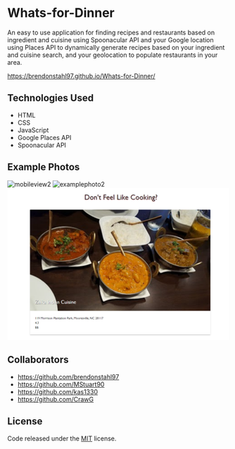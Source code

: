 # Whats-for-Dinner
An easy to use application for finding recipes and restaurants based on ingredient and cuisine using Spoonacular API and your Google location using  Places API to dynamically generate recipes based on your ingredient and cuisine search, and your geolocation to populate restaurants in your area.


https://brendonstahl97.github.io/Whats-for-Dinner/

## Technologies Used
  * HTML
  * CSS
  * JavaScript
  * Google Places API
  * Spoonacular API


## Example Photos
![mobileview2](https://user-images.githubusercontent.com/67798273/96348353-31a4c780-1076-11eb-8863-0cba4064690d.PNG)
![examplephoto2](examplePhoto2.jpg)
![examplephoto3](examplePhoto3.jpg)

## Collaborators
  * https://github.com/brendonstahl97
  * https://github.com/MStuart90
  * https://github.com/kas1330
  * https://github.com/CrawG

## License

Code released under the [MIT](https://github.com/StartBootstrap/startbootstrap-stylish-portfolio/blob/gh-pages/LICENSE) license.
